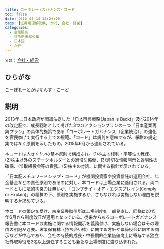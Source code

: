 ```yaml
---
title: コーポレートガバナンス・コード
toc: false
date: 2018-05-18 13:24:00
tags: [证券用语解说集, か行, 会社・経営]
categories:
  - 金融服务
  - 证券用语解说集
  - 日本語
  - か行
---
```


`分類：` [会社・経営](/tags/会社・経営/)

## ひらがな

こーぽれーとがばなんす・こーど

## 説明

2013年に日本政府が閣議決定した「日本再興戦略(Japan is Back)」及び2014年の改定版で、成長戦略として掲げた3つのアクションプランの一つ「日本産業再興プラン」の具体的施策である「コーポレートガバナンス（企業統治）」の強化を官民挙げて実行する上での規範。「コード」は規則を意味するが、細則の規定集ではなく原則を示したもの。2015年6月から適用されている。

本コードは大きく5つの基本原則で構成され、(1)株主の権利・平等性の確保、(2)株主以外のステークホルダーとの適切な協働、(3)適切な情報開示と透明性の確保、(4)取締役会等の責務、(5)株主の対話、に関する指針が示されている。

「日本版スチュワードシップ・コード」が機関投資家や投資信託の運用会社、年金基金などの責任原則であるのに対し、本コードは上場企業に適用される。両コードともに法的拘束力は無いが、「コンプライ・オア・エクスプレイン(Comply or Explain)」の精神の下、原則を実施するか、さもなければ実施しない理由を説明するか求めている。

本コードの策定を受け、東京証券取引所は上場制度を一部見直し、同様に2015年6月から制度改正が適用となっている。従来からあるコーポレートガバナンス報告書に本コードの実施に関する情報開示を義務付け、実施しない場合はその理由の明記が必要。政策保有株（持ち合い株）に関する方針や取締役会に関する開示などが中心であり、会社の持続的成長・中長期的企業価値向上に寄与する独立社外取締役を2名以上選任することも新たな上場制度に盛り込まれた。
